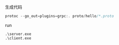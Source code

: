 生成代码
```go
protoc --go_out=plugins=grpc:. proto/hello/*.proto
```

run
```
.\server.exe
.\client.exe
```